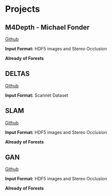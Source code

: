 # Projects

##  **M4Depth - Michael Fonder**
[Github](https://github.com/michael-fonder/M4Depth) 

**Input Format:** HDF5 images and Stereo Occlusion

**Already of Forests**


##  **DELTAS**
[Github](https://github.com/magicleap/DELTAS/tree/master/assets/sample_data)

**Input Format:** Scannet Dataset

##  **SLAM**
[Github](https://github.com/michael-fonder/M4Depth)

**Input Format:** HDF5 images and Stereo Occlusion

**Already of Forests**

##  **GAN**
[Github](https://github.com/michael-fonder/M4Depth)

**Input Format:** HDF5 images and Stereo Occlusion

**Already of Forests**